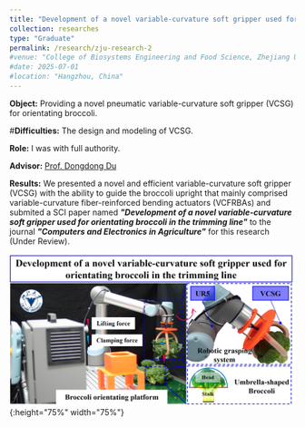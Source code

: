 ```yaml
---
title: "Development of a novel variable-curvature soft gripper used for orientating broccoli in the trimming line (December 2022 - August 2024)"
collection: researches
type: "Graduate"
permalink: /research/zju-research-2
#venue: "College of Biosystems Engineering and Food Science, Zhejiang University"
#date: 2025-07-01
#location: "Hangzhou, China"
---
```


**Object:** Providing a novel pneumatic variable-curvature soft gripper (VCSG) for orientating broccoli.

#**Difficulties:** The design and modeling of VCSG.

**Role:** I was with full authority.

**Advisor:** [Prof. Dongdong Du](https://person.zju.edu.cn/Dudd)

**Results:** We presented a novel and efficient variable-curvature soft gripper (VCSG) with the ability to guide the broccoli upright that mainly comprised variable-curvature fiber-reinforced bending actuators (VCFRBAs) and submited a SCI paper named ***"Development of a novel variable-curvature soft gripper used for orientating broccoli in the trimming line"*** to the journal ***"Computers and Electronics in Agriculture"*** for this research (Under Review).

![VCSG Graphical Abstract](../images/VCSGGraphicalAbstract.jpg "VCSG Graphical abstract"){:height="75%" width="75%"} 
<!--<video src="../images/VCSGSupplementaryVideo1.mp4" autoplay="true" controls="controls" width="800" height="450">
</video>
<video src="../images/VCSGSupplementaryVideo2.mp4" autoplay="true" controls="controls" width="800" height="450">
</video>-->
